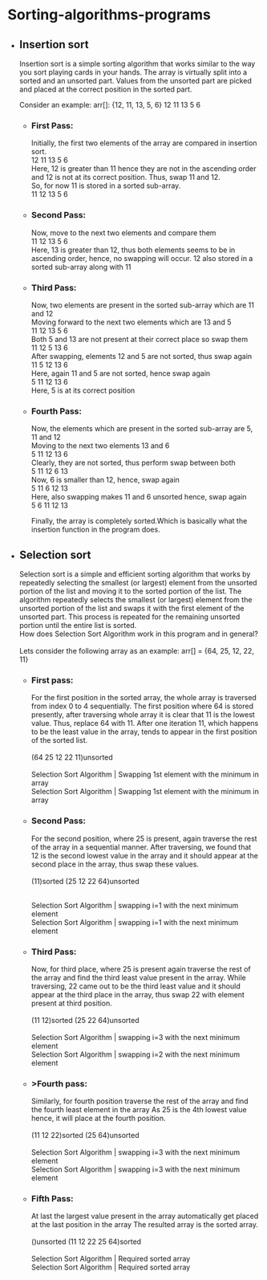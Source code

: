 <h1> Sorting-algorithms-programs</h1>
<ul>
<li><h2>Insertion sort</h2>
  <p>
Insertion sort is a simple sorting algorithm that works similar to the way you sort playing cards in your hands. The array is virtually split into a sorted and an unsorted part. Values from the unsorted part are picked and placed at the correct position in the sorted part.</br>
  
Consider an example: arr[]: {12, 11, 13, 5, 6}
   12   	   11   	   13   	   5   	   6   
   <ul>
<li><h3>First Pass:</h3>
Initially, the first two elements of the array are compared in insertion sort.</br>
   12   	   11   	   13   	   5   	   6   </br>
Here, 12 is greater than 11 hence they are not in the ascending order and 12 is not at its correct position. Thus, swap 11 and 12.</br>
So, for now 11 is stored in a sorted sub-array.</br>
   11   	   12   	   13   	   5   	   6   </br>
</li>
     <li>
<h3>Second Pass:</h3>

 Now, move to the next two elements and compare them</br>
   11   	   12   	   13   	   5   	   6   </br>
Here, 13 is greater than 12, thus both elements seems to be in ascending order, hence, no swapping will occur. 12 also stored in a sorted sub-array along with 11</br>
</li>
<li>
<h3>Third Pass:</h3>

Now, two elements are present in the sorted sub-array which are 11 and 12</br>
Moving forward to the next two elements which are 13 and 5</br>
   11   	   12   	   13   	   5   	   6   </br>
Both 5 and 13 are not present at their correct place so swap them</br>
   11   	   12   	   5   	   13   	   6</br>
After swapping, elements 12 and 5 are not sorted, thus swap again</br>
   11   	   5   	   12   	   13   	   6   </br>
Here, again 11 and 5 are not sorted, hence swap again</br>
   5   	   11   	   12   	   13   	   6   </br>
Here, 5 is at its correct position</br>
</li>
<li>
<h3>Fourth Pass:</h3>

Now, the elements which are present in the sorted sub-array are 5, 11 and 12</br>
Moving to the next two elements 13 and 6</br>
   5   	   11   	   12   	   13   	   6   </br>
Clearly, they are not sorted, thus perform swap between both</br>
   5   	   11   	   12   	   6   	   13   </br>
Now, 6 is smaller than 12, hence, swap again</br>
   5   	   11   	   6   	   12   	   13   </br>
Here, also swapping makes 11 and 6 unsorted hence, swap again</br>
   5   	   6   	   11   	   12   	   13   </br>
   </li>
Finally, the array is completely sorted.Which is basically what the insertion function in the program does.

</ul>
</p>
</li>
<li><h2>Selection sort</h2></li>
<p>
Selection sort is a simple and efficient sorting algorithm that works by repeatedly selecting the smallest (or largest) element from the unsorted portion of the list and moving it to the sorted portion of the list. The algorithm repeatedly selects the smallest (or largest) element from the unsorted portion of the list and swaps it with the first element of the unsorted part. This process is repeated for the remaining unsorted portion until the entire list is sorted. 
</br>
How does Selection Sort Algorithm work in this program and in general?
</br></br>
Lets consider the following array as an example: arr[] = {64, 25, 12, 22, 11}
<ul>
<li><h3>First pass:</h3></li>


For the first position in the sorted array, the whole array is traversed from index 0 to 4 sequentially. The first position where 64 is stored presently, after traversing whole array it is clear that 11 is the lowest value.
Thus, replace 64 with 11. After one iteration 11, which happens to be the least value in the array, tends to appear in the first position of the sorted list.
</br></br>
(64 25 12 22 11)unsorted
</br></br>
Selection Sort Algorithm | Swapping 1st element with the minimum in array</br>
Selection Sort Algorithm | Swapping 1st element with the minimum in array</br>

<li><h3>Second Pass:</h3></li>

For the second position, where 25 is present, again traverse the rest of the array in a sequential manner.
After traversing, we found that 12 is the second lowest value in the array and it should appear at the second place in the array, thus swap these values.
</br></br>
(11)sorted
(25 12 22 64)unsorted
</br></br>

Selection Sort Algorithm | swapping i=1 with the next minimum element</br>
Selection Sort Algorithm | swapping i=1 with the next minimum element</br>

<li><h3>Third Pass:</h3></li>

Now, for third place, where 25 is present again traverse the rest of the array and find the third least value present in the array.
While traversing, 22 came out to be the third least value and it should appear at the third place in the array, thus swap 22 with element present at third position.
</br></br>
(11 12)sorted
(25 22 64)unsorted
</br></br>
Selection Sort Algorithm | swapping i=3 with the next minimum element</br>
Selection Sort Algorithm | swapping i=2 with the next minimum element</br>

<li><h3>>Fourth pass:</h3></li>

Similarly, for fourth position traverse the rest of the array and find the fourth least element in the array 
As 25 is the 4th lowest value hence, it will place at the fourth position.
</br></br>
(11 12 22)sorted
(25 64)unsorted
</br></br>
Selection Sort Algorithm | swapping i=3 with the next minimum element</br>
Selection Sort Algorithm | swapping i=3 with the next minimum element</br>

<li><h3>Fifth Pass:</h3></li>

At last the largest value present in the array automatically get placed at the last position in the array
The resulted array is the sorted array.
</br></br>
()unsorted
(11 12 22 25 64)sorted
</br></br>
Selection Sort Algorithm | Required sorted array</br>
Selection Sort Algorithm | Required sorted array</br>

</ul>

  
</p>












  
</ul>
